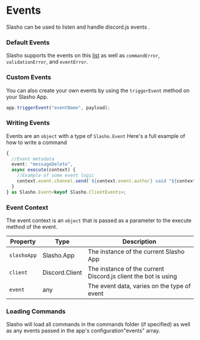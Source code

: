 # Events
Slasho can be used to listen and handle discord.js events .

### Default Events
Slasho supports the events on this [list](https://discord-ts.js.org/docs/general/events/) as well as `commandError`, `validationError`, and `eventError`.

### Custom Events
You can also create your own events by using the ``triggerEvent`` method on your Slasho App.
```ts
app.triggerEvent("eventName", payload);
```

### Writing Events
Events are an ``object`` with a type of ``Slasho.Event``
Here's a full example of how to write a command
```ts
{
  //Event metadata
  event: "messageDelete",
  async execute(context) {
    //Example of some event logic
    context.event.channel.send(`${context.event.author} said "${context.event}" but then deleted it`)
  }
} as Slasho.Event<keyof Slasho.ClientEvents>;
```

### Event Context
The event context is an ``object`` that is passed as a parameter to the execute method of the event.

| Property| Type | Description |
|---------|------|-------------|
|``slashoApp``|Slasho.App| The instance of the current Slasho App|
|``client``|Discord.Client| The instance of the current Discord.js client the bot is using|
|``event``|any| The event data, varies on the type of event|

### Loading Commands
Slasho will load all commands in the commands folder (if specified) as well as any events passed in the app's configuration"events" array.